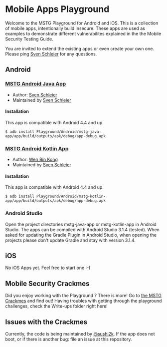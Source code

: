 # Mobile Apps Playground 

Welcome to the MSTG Playground for Android and iOS. This is a collection of mobile apps, intentionally build insecure. These apps are used as examples to demonstrate different vulnerabilites explained in the the Mobile Security Testing Guide. 

You are invited to extend the existing apps or even create your own one. Please ping [Sven Schleier](https://github.com/sushi2k "Sven Schleier") for any questions. 

## Android

### [MSTG Android Java App](https://github.com/OWASP/owasp-mstg/tree/master/Playground/Android/mstg-java-app "Android Java App") 

- Author: [Sven Schleier](https://github.com/sushi2k "Sven Schleier") 
- Maintained by [Sven Schleier](https://github.com/sushi2k "Sven Schleier")

#### Installation

This app is compatible with Android 4.4 and up.

```
$ adb install Playground/Android/mstg-java-app/app/build/outputs/apk/debug/app-debug.apk  
```


### [MSTG Android Kotlin App](https://github.com/OWASP/owasp-mstg/tree/master/Playground/Android/mstg-kotlin-app "Android Kotlin App") 

- Author: [Wen Bin Kong](https://github.com/kongwenbin "Wen Bin Kong") 
- Maintained by [Sven Schleier](https://github.com/sushi2k "Sven Schleier")

#### Installation

This app is compatible with Android 4.4 and up.

```
$ adb install Playground/Android/mstg-kotlin-app/app/build/outputs/apk/debug/app-debug.apk  
```


### Android Studio 

Open the project directories mstg-java-app or mstg-kotlin-app in Android Studio. The apps can be compiled with Android Studio 3.1.4 (tested). 
When asked for updating the Gradle Plugin in Android Studio, when opening the projects please don't update Gradle and stay with version 3.1.4.


## iOS

No iOS Apps yet. Feel free to start one :-) 

## Mobile Security Crackmes

Did you enjoy working with the Playground ? There is more! Go to [the MSTG Crackmes](https://github.com/OWASP/MSTG-Hacking-Playground "MSTG-Crackmes") and find out!
Having troubles with getting through the playground challenges, check the Write-ups folder right here!

## Issues with the Crackmes
Currently, the code is being maintained by [@sushi2k](https://github.com/sushi2k "Sven Schleier"). If the app does not boot, or if there is another bug: file an issue at this repository. 

